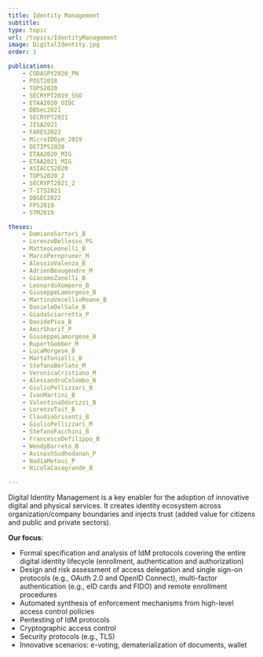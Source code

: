 ```yaml
---
title: Identity Management
subtitle: 
type: topic
url: /topics/IdentityManagement
image: DigitalIdentity.jpg
order: 1

publications:
    - CODASPY2020_PN
    - POST2018
    - TOPS2020
    - SECRYPT2019_SSO
    - ETAA2020_OIDC
    - DBSec2021
    - SECRYPT2021
    - JISA2021
    - FARES2022
    - MicroIDGym_2019
    - DETIPS2020
    - ETAA2020_MIG
    - ETAA2021_MIG
    - ASIACCS2020
    - TOPS2020_2
    - SECRYPT2021_2
    - T-ITS2021
    - DBSEC2022
    - FPS2019
    - STM2019

theses:
    - DamianoSartori_B
    - LorenzoBellesso_PG
    - MatteoLeonelli_B
    - MarcoPernpruner_M
    - AlessioValenza_B
    - AdrienBeaugendre_M
    - GiacomoZanolli_B
    - LeonardoXompero_B
    - GiuseppeLamorgese_B
    - MartinaVecellioReane_B
    - DanieleDelSale_B
    - GiadaSciarretta_P
    - DavidePiva_B
    - AmirSharif_P
    - GiuseppeLamorgese_B
    - RupertGobber_M
    - LucaMorgese_B
    - MartaToniolli_B
    - StefanoBerlato_M
    - VeronicaCristiano_M
    - AlessandroColombo_B
    - GiulioPellizzari_B
    - IvanMartini_B
    - ValentinaOdorizzi_B
    - LorenzoTait_B
    - ClaudioGrisenti_B
    - GiulioPellizzari_M
    - StefanoFacchini_B
    - FrancescoDefilippo_B
    - WendyBarreto_B
    - AvinashSudhodanan_P
    - NadiaMetoui_P
    - NicolaCasagrande_B

---
```


Digital Identity Management is a key enabler for the adoption of innovative digital and physical services. It creates identity ecosystem across organization/company boundaries and injects trust (added value for citizens and public and private sectors).

**Our focus**:
- Formal specification and analysis of IdM protocols covering the entire digital identity lifecycle (enrollment, authentication and authorization)
- Design and risk assessment of access delegation and single sign-on protocols (e.g., OAuth 2.0 and OpenID Connect), multi-factor authentication (e.g., eID cards and FIDO) and remote enrollment procedures
- Automated synthesis of enforcement mechanisms from high-level access control policies
- Pentesting of IdM protocols
- Cryptographic access control
- Security protocols (e.g., TLS)
- Innovative scenarios: e-voting, dematerialization of documents, wallet
